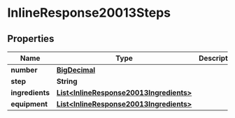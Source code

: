 

# InlineResponse20013Steps

## Properties

Name | Type | Description | Notes
------------ | ------------- | ------------- | -------------
**number** | [**BigDecimal**](BigDecimal.md) |  | 
**step** | **String** |  | 
**ingredients** | [**List&lt;InlineResponse20013Ingredients&gt;**](InlineResponse20013Ingredients.md) |  |  [optional]
**equipment** | [**List&lt;InlineResponse20013Ingredients&gt;**](InlineResponse20013Ingredients.md) |  |  [optional]



